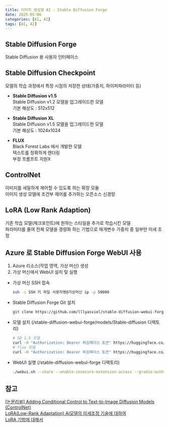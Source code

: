 ```yaml
---
title: 이미지 생성형 AI - Stable Diffusion Forge
date: 2025-05-06
categories: [AI, AI]
tags: [AI, AI]
---
```


## Stable Diffusion Forge
Stable Diffusion 용 사용자 인터페이스

## Stable Diffusion Checkpoint
모델의 학습 과정에서 특정 시점의 저장한 상태(가중치, 하이퍼파라미터 등)

- __Stable Diffusion v1.5__  
Stable Diffusion v1.2 모델을 업그레이드한 모델  
기본 해상도 : 512x512  

- __Stable Diffusion XL__  
Stable Diffusion v1.5 모델을 업그레이드한 모델  
기본 해상도 : 1024x1024  

- __FLUX__  
Black Forest Labs 에서 개발한 모델  
텍스트를 정확하게 렌더링  
부정 프롬프트 지원X  


## ControlNet
이미지를 세밀하게 제어할 수 있도록 하는 확장 모듈  
이미지 생성 모델에 조건부 제어를 추가하는 오픈소스 신경망  


## LoRA (Low Rank Adaption)
기존 학습 모델(체크포인트)에 원하는 스타일을 추가로 학습시킨 모델  
파라미터를 줄여 전체 모델을 경량화 하는 기법으로 매개변수 가중치 중 일부만 미세 조정  


## Azure 로 Stable Diffusion Forge WebUI 사용
1. Azure 리소스(작업 영역, 가상 머신) 생성
2. 가상 머신에서 WebUI 설치 및 실행
- 가상 머신 SSH 접속
  ```bash
  ssh -i SSH 키 파일 사용자명@가상머신 ip -p 50000
  ```
- Stable Diffusion Forge Git 설치
  ```bash
  git clone https://github.com/lllyasviel/stable-diffusion-webui-forge.git
  ```  
- 모델 설치 (/stable-diffusion-webui-forge/models/Stable-diffusion 디렉토리)
  ```bash
  # SD 1.5 모델
  curl -H "Authorization: Bearer 허깅페이스 토큰" https://huggingface.co/runwayml/stable-diffusion-v1-5/resolve/main/v1-5-pruned-emaonly.ckpt --location --output v1-5-pruned-emaonly.ckpt
  # flux 모델
  curl -H "Authorization: Bearer 허깅페이스 토큰" https://huggingface.co/lllyasviel/flux1_dev/resolve/main/flux1-dev-fp8.safetensors --location --output flux1-dev-fp8.safetensors
  ```
- WebUI 실행 (/stable-diffusion-webui-forge 디렉토리)
  ```bash
  ./webui.sh --share --enable-insecure-extension-access --gradio-auth 사용자명:비밀번호
  ```  


##  참고
[[논문리뷰] Adding Conditional Control to Text-to-Image Diffusion Models (ControlNet)](https://kimjy99.github.io/%EB%85%BC%EB%AC%B8%EB%A6%AC%EB%B7%B0/controlnet/)  
[LoRA(Low-Rank Adaptation) AI모델의 미세조정 기술에 대하여](https://news.aikoreacommunity.com/lora-low-rank-adaptation-ai-model-fine-tuning/)  
[LoRA 기법에 대해서](https://ai0-0jiyun.tistory.com/6)  